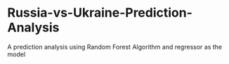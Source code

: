 # Russia-vs-Ukraine-Prediction-Analysis
A prediction analysis using Random Forest Algorithm and regressor as the model
